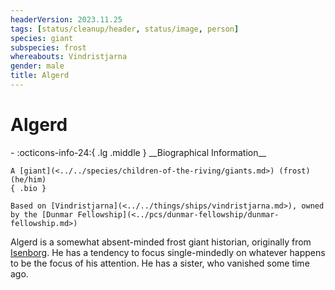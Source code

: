 ```yaml
---
headerVersion: 2023.11.25
tags: [status/cleanup/header, status/image, person]
species: giant
subspecies: frost
whereabouts: Vindristjarna
gender: male
title: Algerd
---
```

# Algerd
<div class="grid cards ext-narrow-margin ext-one-column" markdown>
- :octicons-info-24:{ .lg .middle } __Biographical Information__

    A [giant](<../../species/children-of-the-riving/giants.md>) (frost) (he/him)  
    { .bio }

    Based on [Vindristjarna](<../../things/ships/vindristjarna.md>), owned by the [Dunmar Fellowship](<../pcs/dunmar-fellowship/dunmar-fellowship.md>)
</div>


Algerd is a somewhat absent-minded frost giant historian, originally from [Isenborg](<../../gazetteer/northern-green-sea/isenborg.md>). He has a tendency to focus single-mindedly on whatever happens to be the focus of his attention. He has a sister, who vanished some time ago. 